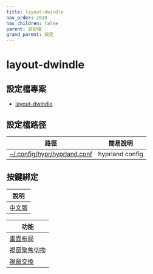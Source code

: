 ```yaml
---
title: layout-dwindle
nav_order: 2010
has_children: false
parent: 設定檔
grand_parent: 設定
---
```



# layout-dwindle


## 設定檔專案

* [layout-dwindle](https://github.com/samwhelp/note-about-hyprland/blob/gh-pages/_demo/config/hyprland-config/layout-dwindle)


## 設定檔路徑

| 路徑 | 簡易說明 |
| --- | --- |
| [~/.config/hypr/hyprland.conf](https://github.com/samwhelp/note-about-hyprland/blob/gh-pages/_demo/config/hyprland-config/layout-dwindle/hyprland.conf) | hyprland config |


## 按鍵綁定

| 說明 |
| --- |
| [中文版](https://samwhelp.github.io/note-about-hyprland/read/config/keybind.html) |


| 功能 |
| --- |
| [畫面布局](https://samwhelp.github.io/note-about-hyprland/read/config/keybind/layout/dwindle/layout-control.html) |
| [視窗聚焦切換](https://samwhelp.github.io/note-about-hyprland/read/config/keybind/layout/dwindle/window-focus.html) |
| [視窗交換](https://samwhelp.github.io/note-about-hyprland/read/config/keybind/layout/dwindle/window-swap.html) |
